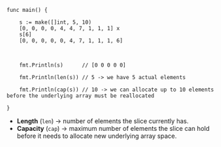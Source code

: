 ```
func main() {

    s := make([]int, 5, 10)
    [0, 0, 0, 0, 4, 4, 7, 1, 1, 1] x
    s[6] 
    [0, 0, 0, 0, 0, 4, 7, 1, 1, 1, 6]

  

    fmt.Println(s)      // [0 0 0 0 0]

    fmt.Println(len(s)) // 5 -> we have 5 actual elements

    fmt.Println(cap(s)) // 10 -> we can allocate up to 10 elements before the underlying array must be reallocated

}
```


- **Length** (`len`) → number of elements the slice currently has.
- **Capacity** (`cap`) → maximum number of elements the slice can hold before it needs to allocate new underlying array space.